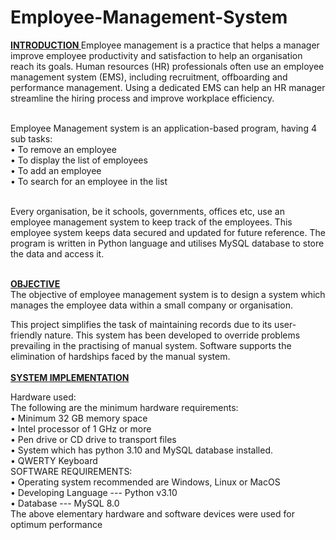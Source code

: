 # Employee-Management-System
<u><b>INTRODUCTION </b></u>
Employee management is a practice that helps a manager improve 
employee productivity and satisfaction to help an organisation reach 
its goals. Human resources (HR) professionals often use an employee 
management system (EMS), including recruitment, offboarding and 
performance management. Using a dedicated EMS can help an HR 
manager streamline the hiring process and improve workplace 
efficiency.
<br> <br>

Employee Management system is an application-based program, 
having 4 sub tasks: <br>
• To remove an employee <br>
• To display the list of employees <br>
• To add an employee <br>
• To search for an employee in the list

<br> 
Every organisation, be it schools, governments, offices etc, use an 
employee management system to keep track of the employees. This 
employee system keeps data secured and updated for future 
reference. The program is written in Python language and utilises 
MySQL database to store the data and access it.
<br> <br>

<u><b> OBJECTIVE </b></u><br>
The objective of employee management system is to design a system 
which manages the employee data within a small company or 
organisation.<br>

This project simplifies the task of maintaining records due to its user-friendly nature.
This system has been developed to override problems prevailing in the 
practising of manual system. Software supports the elimination of 
hardships faced by the manual system.<br><br>
<u><b>SYSTEM IMPLEMENTATION </b></u><br>

Hardware used:<br>
The following are the minimum hardware requirements:<br>
• Minimum 32 GB memory space <br>
• Intel processor of 1 GHz or more <br>
• Pen drive or CD drive to transport files <br>
• System which has python 3.10 and MySQL database installed. <br>
• QWERTY Keyboard<br>
SOFTWARE REQUIREMENTS: <br>
• Operating system recommended are Windows, Linux or MacOS <br>
• Developing Language --- Python v3.10 <br>
• Database --- MySQL 8.0 <br>
The above elementary hardware and software devices were 
used for optimum performance

